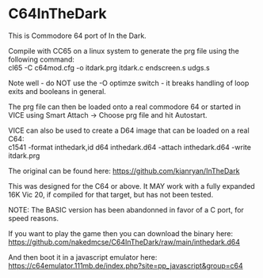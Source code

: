# C64InTheDark
This is Commodore 64 port of In the Dark.

Compile with CC65 on a linux system to generate the prg file using the following command:  
cl65 -C c64mod.cfg -o itdark.prg itdark.c endscreen.s udgs.s

Note well - do NOT use the -O optimze switch - it breaks handling of loop exits and booleans in general.

The prg file can then be loaded onto a real commodore 64 or started in VICE using Smart Attach -> Choose prg file and hit Autostart.

VICE can also be used to create a D64 image that can be loaded on a real C64:  
c1541 -format inthedark,id d64 inthedark.d64 -attach inthedark.d64 -write itdark.prg

The original can be found here:
https://github.com/kianryan/InTheDark

This was designed for the C64 or above.  It MAY work with a fully expanded 16K Vic 20, if compiled for that target, but has not been tested.

NOTE:
The BASIC version has been abandonned in favor of a C port, for speed reasons.

If you want to play the game then you can download the binary here:  
https://github.com/nakedmcse/C64InTheDark/raw/main/inthedark.d64

And then boot it in a javascript emulator here:  
https://c64emulator.111mb.de/index.php?site=pp_javascript&group=c64
